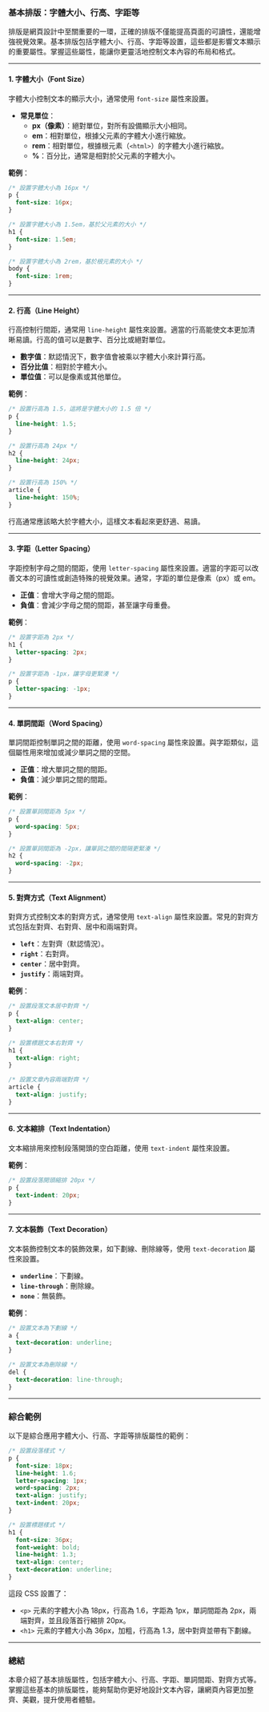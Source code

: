 ### **基本排版：字體大小、行高、字距等**

排版是網頁設計中至關重要的一環，正確的排版不僅能提高頁面的可讀性，還能增強視覺效果。基本排版包括字體大小、行高、字距等設置，這些都是影響文本顯示的重要屬性。掌握這些屬性，能讓你更靈活地控制文本內容的布局和格式。

---

#### 1. **字體大小（Font Size）**

字體大小控制文本的顯示大小，通常使用 `font-size` 屬性來設置。

- **常見單位**：
  - **px（像素）**：絕對單位，對所有設備顯示大小相同。
  - **em**：相對單位，根據父元素的字體大小進行縮放。
  - **rem**：相對單位，根據根元素（`<html>`）的字體大小進行縮放。
  - **%**：百分比，通常是相對於父元素的字體大小。

**範例**：
```css
/* 設置字體大小為 16px */
p {
  font-size: 16px;
}

/* 設置字體大小為 1.5em，基於父元素的大小 */
h1 {
  font-size: 1.5em;
}

/* 設置字體大小為 2rem，基於根元素的大小 */
body {
  font-size: 1rem;
}
```

---

#### 2. **行高（Line Height）**

行高控制行間距，通常用 `line-height` 屬性來設置。適當的行高能使文本更加清晰易讀。行高的值可以是數字、百分比或絕對單位。

- **數字值**：默認情況下，數字值會被乘以字體大小來計算行高。
- **百分比值**：相對於字體大小。
- **單位值**：可以是像素或其他單位。

**範例**：
```css
/* 設置行高為 1.5，這將是字體大小的 1.5 倍 */
p {
  line-height: 1.5;
}

/* 設置行高為 24px */
h2 {
  line-height: 24px;
}

/* 設置行高為 150% */
article {
  line-height: 150%;
}
```

行高通常應該略大於字體大小，這樣文本看起來更舒適、易讀。

---

#### 3. **字距（Letter Spacing）**

字距控制字母之間的間距，使用 `letter-spacing` 屬性來設置。適當的字距可以改善文本的可讀性或創造特殊的視覺效果。通常，字距的單位是像素（px）或 em。

- **正值**：會增大字母之間的間距。
- **負值**：會減少字母之間的間距，甚至讓字母重疊。

**範例**：
```css
/* 設置字距為 2px */
h1 {
  letter-spacing: 2px;
}

/* 設置字距為 -1px，讓字母更緊湊 */
p {
  letter-spacing: -1px;
}
```

---

#### 4. **單詞間距（Word Spacing）**

單詞間距控制單詞之間的距離，使用 `word-spacing` 屬性來設置。與字距類似，這個屬性用來增加或減少單詞之間的空間。

- **正值**：增大單詞之間的間距。
- **負值**：減少單詞之間的間距。

**範例**：
```css
/* 設置單詞間距為 5px */
p {
  word-spacing: 5px;
}

/* 設置單詞間距為 -2px，讓單詞之間的間隔更緊湊 */
h2 {
  word-spacing: -2px;
}
```

---

#### 5. **對齊方式（Text Alignment）**

對齊方式控制文本的對齊方式，通常使用 `text-align` 屬性來設置。常見的對齊方式包括左對齊、右對齊、居中和兩端對齊。

- **`left`**：左對齊（默認情況）。
- **`right`**：右對齊。
- **`center`**：居中對齊。
- **`justify`**：兩端對齊。

**範例**：
```css
/* 設置段落文本居中對齊 */
p {
  text-align: center;
}

/* 設置標題文本右對齊 */
h1 {
  text-align: right;
}

/* 設置文章內容兩端對齊 */
article {
  text-align: justify;
}
```

---

#### 6. **文本縮排（Text Indentation）**

文本縮排用來控制段落開頭的空白距離，使用 `text-indent` 屬性來設置。

**範例**：
```css
/* 設置段落開頭縮排 20px */
p {
  text-indent: 20px;
}
```

---

#### 7. **文本裝飾（Text Decoration）**

文本裝飾控制文本的裝飾效果，如下劃線、刪除線等，使用 `text-decoration` 屬性來設置。

- **`underline`**：下劃線。
- **`line-through`**：刪除線。
- **`none`**：無裝飾。

**範例**：
```css
/* 設置文本為下劃線 */
a {
  text-decoration: underline;
}

/* 設置文本為刪除線 */
del {
  text-decoration: line-through;
}
```

---

### **綜合範例**

以下是綜合應用字體大小、行高、字距等排版屬性的範例：

```css
/* 設置段落樣式 */
p {
  font-size: 18px;
  line-height: 1.6;
  letter-spacing: 1px;
  word-spacing: 2px;
  text-align: justify;
  text-indent: 20px;
}

/* 設置標題樣式 */
h1 {
  font-size: 36px;
  font-weight: bold;
  line-height: 1.3;
  text-align: center;
  text-decoration: underline;
}
```

這段 CSS 設置了：
- `<p>` 元素的字體大小為 18px，行高為 1.6，字距為 1px，單詞間距為 2px，兩端對齊，並且段落首行縮排 20px。
- `<h1>` 元素的字體大小為 36px，加粗，行高為 1.3，居中對齊並帶有下劃線。

---

### **總結**

本章介紹了基本排版屬性，包括字體大小、行高、字距、單詞間距、對齊方式等。掌握這些基本的排版屬性，能夠幫助你更好地設計文本內容，讓網頁內容更加整齊、美觀，提升使用者體驗。